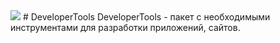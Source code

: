<img src="DeveloperTools.ico">
# DeveloperTools
DeveloperTools - пакет с необходимыми инструментами для разработки приложений, сайтов.
